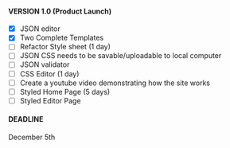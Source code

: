#### VERSION 1.0 (Product Launch)

- [x] JSON editor
- [x] Two Complete Templates
- [ ] Refactor Style sheet (1 day)
- [ ] JSON CSS needs to be savable/uploadable to local computer
- [ ] JSON validator
- [ ] CSS Editor (1 day)
- [ ] Create a youtube video demonstrating how the site works
- [ ] Styled Home Page (5 days)
- [ ] Styled Editor Page

#### DEADLINE

December 5th
